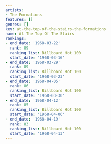 ```yaml
---
artists:
- The Formations
features: []
genres: []
key: at-the-top-of-the-stairs-the-formations
name: At The Top Of The Stairs
rankings:
- end_date: '1968-03-22'
  rank: 89
  ranking_list: Billboard Hot 100
  start_date: '1968-03-16'
- end_date: '1968-03-29'
  rank: 89
  ranking_list: Billboard Hot 100
  start_date: '1968-03-23'
- end_date: '1968-04-05'
  rank: 86
  ranking_list: Billboard Hot 100
  start_date: '1968-03-30'
- end_date: '1968-04-12'
  rank: 85
  ranking_list: Billboard Hot 100
  start_date: '1968-04-06'
- end_date: '1968-04-19'
  rank: 83
  ranking_list: Billboard Hot 100
  start_date: '1968-04-13'
---
```


